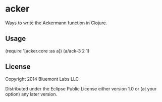 # acker

Ways to write the Ackermann function in Clojure.

## Usage

(require '[acker.core :as a])
(a/ack-3 2 1)

## License

Copyright 2014 Bluemont Labs LLC

Distributed under the Eclipse Public License either version 1.0 or (at
your option) any later version.
